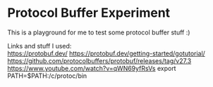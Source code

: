 # Protocol Buffer Experiment

This is a playground for me to test some protocol buffer stuff :)

Links and stuff I used:  
https://protobuf.dev/
https://protobuf.dev/getting-started/gotutorial/
https://github.com/protocolbuffers/protobuf/releases/tag/v27.3
https://www.youtube.com/watch?v=qWN69yfRsVs
export PATH=$PATH:/c/protoc/bin
